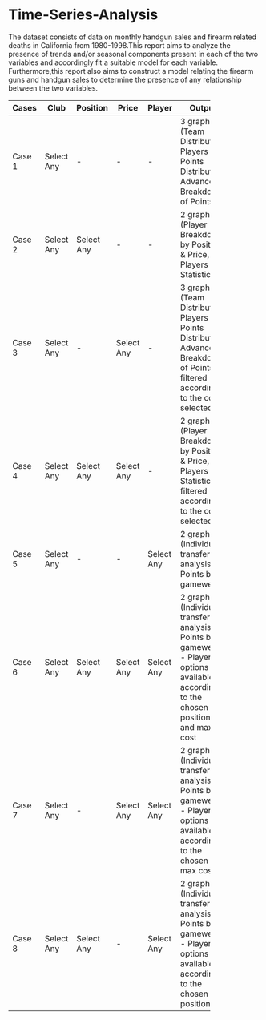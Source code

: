 # Time-Series-Analysis
The dataset consists of data on monthly handgun sales and firearm related deaths in California from 1980-1998.This report
aims to analyze the presence of trends and/or seasonal components present in each of the two variables and accordingly fit
a suitable model for each variable. Furthermore,this report also aims to construct a model relating the firearm guns and
handgun sales to determine the presence of any relationship between the two variables.


<table style="width: 80%;>
  <col width="10%">
  <col width="10%">
  <col width="10%">
  <col width="10%">
  <col width="10%">
  <col width="20%">
    <thead>
        <th>Cases</th>
        <th>Club </th>
        <th>Position</th>
        <th>Price </th>
        <th>Player</th>
        <th>Output</th>
    </thead>
    <tbody>
        <tr>
            <td>Case 1  </td>
            <td>Select Any</td>
            <td>     -    </td>
            <td>     -    </td>
            <td>     -    </td>
            <td>3 graphs (Team Distribution, Players Points Distribution, Advanced Breakdown of Points)</td>
        </tr>
        <tr>
            <td>Case 2</td>
            <td>Select Any</td>
            <td>Select Any</td>
            <td>     -</td>
            <td>     -</td>
            <td>2 graphs (Player Breakdown by Position & Price, Players Statistics)</td>
        </tr>
        <tr>
            <td>Case 3</td>
            <td>Select Any</td>
            <td>     -</td>
            <td>Select Any</td>
            <td>     -</td>
            <td>3 graphs (Team Distribution, Players Points Distribution, Advanced Breakdown of Points)- filtered according to the cost selected</td>
        </tr>
        <tr>
            <td>Case 4</td>
            <td>Select Any</td>
            <td>Select Any</td>
            <td>Select Any</td>
            <td>     -</td>
            <td>2 graphs (Player Breakdown by Position & Price, Players Statistics) - filtered according to the cost selected</td>
        </tr>
        <tr>
            <td>Case 5</td>
            <td>Select Any</td>
            <td>     -</td>
            <td>     -</td>
            <td>Select Any</td>
            <td>2 graphs (Individual transfer analysis, Points by gameweek)</td>
        </tr>
        <tr>
            <td>Case 6</td>
            <td>Select Any</td>
            <td>Select Any</td>
            <td>Select Any</td>
            <td>Select Any</td>
            <td>2 graphs (Individual transfer analysis, Points by gameweek) - Player options available according to the chosen position and max cost</td>
        </tr>
        <tr>
            <td>Case 7</td>
            <td>Select Any</td>
            <td>     -</td>
            <td>Select Any</td>
            <td>Select Any</td>
            <td>2 graphs (Individual transfer analysis, Points by gameweek) - Player options available according to the chosen max cost </td>
        </tr>
        <tr>
            <td>Case 8</td>
            <td>Select Any</td>
            <td>Select Any</td>
            <td>     -</td>
            <td>Select Any</td>
            <td>2 graphs (Individual transfer analysis, Points by gameweek) - Player options available according to the chosen position</td>
        </tr>
    </tbody>
  </table>

